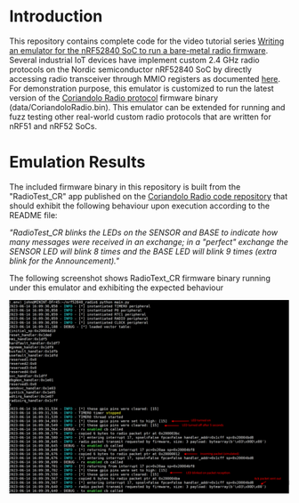 # Introduction
This repository contains complete code for the video tutorial series [Writing an emulator for the nRF52840 SoC to run a bare-metal radio firmware](https://youtu.be/4rtpg1qXOOw). Several industrial IoT devices have implement custom 2.4 GHz radio protocols on the Nordic semiconductor nRF52840 SoC by directly accessing radio transceiver through MMIO registers as documented [here](https://infocenter.nordicsemi.com/index.jsp?topic=%2Fps_nrf52840%2Fradio.html). For demonstration purpose, this emulator is customized to run the latest version of the [Coriandolo Radio protocol](https://github.com/cr-craig/CoriandoloRadio) firmware binary (data/CoriandoloRadio.bin). This emulator can be extended for running and fuzz testing other real-world custom radio protocols that are written for nRF51 and nRF52 SoCs.

# Emulation Results
The included firmware binary in this repository is built from the "RadioTest_CR" app published on the [Coriandolo Radio code repository](https://github.com/cr-craig/CoriandoloRadio) that should exhibit the following behaviour upon execution according to the README file:

*"RadioTest_CR blinks the LEDs on the SENSOR and BASE to indicate how many messages were received in an exchange; in a "perfect" exchange the SENSOR LED will blink 8 times and the BASE LED will blink 9 times (extra blink for the Announcement)."*

The following screenshot shows RadioText_CR firmware binary running under this emulator and exhibiting the expected behaviour

![Emulator](emulator.png)




